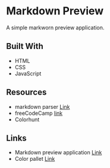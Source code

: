 # Markdown Preview
A simple markworn preview application. 

## Built With
* HTML
* CSS
* JavaScript

## Resources
* markdown parser [Link](https://cdnjs.com/libraries/marked)
* freeCodeCamp [link](https://www.freecodecamp.org/learn)
* Colorhunt

## Links
* Markdown preview application [Link](https://karthisp.github.io/markdown-preview/)
* Color pallet [Link](https://colorhunt.co/palette/fef5edd3e4cdadc2a999a799)

